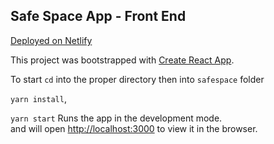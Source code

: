 ## Safe Space App - Front End

[Deployed on Netlify](safespace-lenna.netlify.com)

This project was bootstrapped with [Create React App](https://github.com/facebook/create-react-app).

To start
`cd` into the proper directory then into `safespace` folder

`yarn install`,

`yarn start` 
Runs the app in the development mode.<br>
and will open [http://localhost:3000](http://localhost:3000) to view it in the browser.
